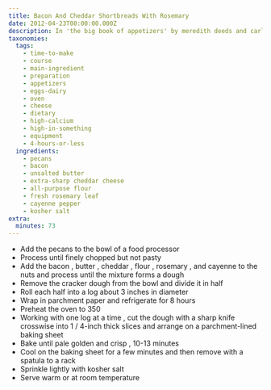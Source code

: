 ```yaml
---
title: Bacon And Cheddar Shortbreads With Rosemary
date: 2012-04-23T00:00:00.000Z
description: In 'the big book of appetizers' by meredith deeds and carla snyder
taxonomies:
  tags:
    - time-to-make
    - course
    - main-ingredient
    - preparation
    - appetizers
    - eggs-dairy
    - oven
    - cheese
    - dietary
    - high-calcium
    - high-in-something
    - equipment
    - 4-hours-or-less
  ingredients:
    - pecans
    - bacon
    - unsalted butter
    - extra-sharp cheddar cheese
    - all-purpose flour
    - fresh rosemary leaf
    - cayenne pepper
    - kosher salt
extra:
  minutes: 73
---
```

 - Add the pecans to the bowl of a food processor
 - Process until finely chopped but not pasty
 - Add the bacon , butter , cheddar , flour , rosemary , and cayenne to the nuts and process until the mixture forms a dough
 - Remove the cracker dough from the bowl and divide it in half
 - Roll each half into a log about 3 inches in diameter
 - Wrap in parchment paper and refrigerate for 8 hours
 - Preheat the oven to 350
 - Working with one log at a time , cut the dough with a sharp knife crosswise into 1 / 4-inch thick slices and arrange on a parchment-lined baking sheet
 - Bake until pale golden and crisp , 10-13 minutes
 - Cool on the baking sheet for a few minutes and then remove with a spatula to a rack
 - Sprinkle lightly with kosher salt
 - Serve warm or at room temperature
